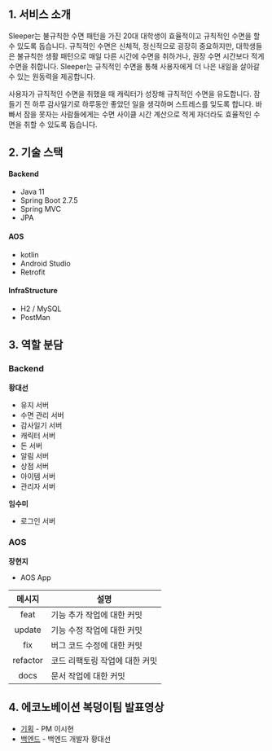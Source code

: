 ## 1. 서비스 소개
Sleeper는 불규칙한 수면 패턴을 가진 20대 대학생이 효율적이고 규칙적인 수면을 할 수 있도록 돕습니다. 규칙적인 수면은 신체적, 정신적으로 굉장히 중요하지만, 대학생들은 불규칙한 생활 패턴으로 매일 다른 시간에 수면을 취하거나, 권장 수면 시간보다 적게 수면을 취합니다. Sleeper는 규칙적인 수면을 통해 사용자에게 더 나은 내일을 살아갈 수 있는 원동력을 제공합니다.

사용자가 규칙적인 수면을 취했을 때 캐릭터가 성장해 규칙적인 수면을 유도합니다. 잠들기 전 하루 감사일기로 하루동안 좋았던 일을 생각하며 스트레스를 잊도록 합니다. 바빠서 잠을 못자는 사람들에게는 수면 사이클 시간 계산으로 적게 자더라도 효율적인 수면을 취할 수 있도록 돕습니다.


## 2. 기술 스택
#### Backend
- Java 11
- Spring Boot 2.7.5
- Spring MVC
- JPA

#### AOS
- kotlin
- Android Studio
- Retrofit

#### InfraStructure
- H2 / MySQL
- PostMan

## 3. 역할 분담
### Backend

**황대선**
- 유지 서버
- 수면 관리 서버
- 감사일기 서버
- 캐릭터 서버
- 돈 서버
- 알림 서버
- 상점 서버
- 아이템 서버
- 관리자 서버

**임수미**
- 로그인 서버

### AOS

**장현지**
- AOS App

| 메시지      | 설명 |
|:----------:|------|
| feat     | 기능 추가 작업에 대한 커밋 |
| update   | 기능 수정 작업에 대한 커밋 |
| fix      | 버그 코드 수정에 대한 커밋 |
| refactor | 코드 리팩토링 작업에 대한 커밋|
| docs     | 문서 작업에 대한 커밋 |


## 4. 에코노베이션 복덩이팀 발표영상

- [기획](https://youtu.be/wOqimi4O8H4?t=2123) - PM 이시현
- [백엔드](https://youtu.be/wOqimi4O8H4?t=2499) - 백엔드 개발자 황대선
